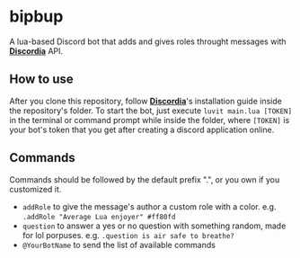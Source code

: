 # bipbup

A lua-based Discord bot that adds and gives roles throught messages with **[Discordia](https://github.com/SinisterRectus/Discordia)** API.

## How to use

After you clone this repository, follow **[Discordia](https://github.com/SinisterRectus/Discordia)**'s installation guide inside the repository's folder. To start the bot, just execute `luvit main.lua [TOKEN]` in the terminal or command prompt while inside the folder, where `[TOKEN]` is your bot's token that you get after creating a discord application online.

## Commands

Commands should be followed by the default prefix ".", or you own if you customized it.

- `addRole` to give the message's author a custom role with a color. e.g. `.addRole "Average Lua enjoyer" #ff80fd`
- `question` to answer a yes or no question with something random, made for lol porpuses. e.g. `.question is air safe to breathe?`
- `@YourBotName` to send the list of available commands